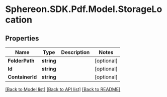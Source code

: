 # Sphereon.SDK.Pdf.Model.StorageLocation
## Properties

Name | Type | Description | Notes
------------ | ------------- | ------------- | -------------
**FolderPath** | **string** |  | [optional] 
**Id** | **string** |  | [optional] 
**ContainerId** | **string** |  | [optional] 

[[Back to Model list]](../README.md#documentation-for-models) [[Back to API list]](../README.md#documentation-for-api-endpoints) [[Back to README]](../README.md)

